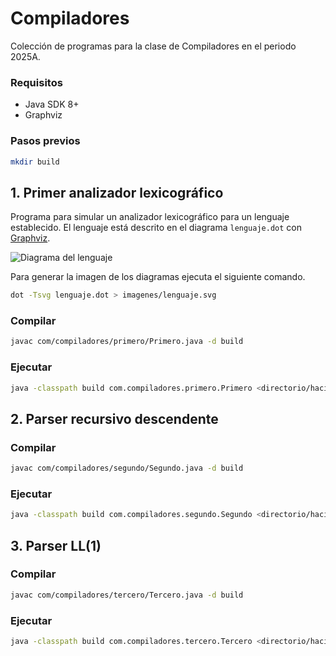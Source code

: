 # Compiladores

Colección de programas para la clase de Compiladores en el periodo 2025A.


### Requisitos

* Java SDK 8+
* Graphviz

### Pasos previos

```sh
mkdir build
```

## 1. Primer analizador lexicográfico

Programa para simular un analizador lexicográfico para un lenguaje establecido.
El lenguaje está descrito en el diagrama `lenguaje.dot` con [Graphviz](https://graphviz.org/doc/info/lang.html).

![Diagrama del lenguaje](imagenes/lenguaje.svg)

Para generar la imagen de los diagramas ejecuta el siguiente comando.

```sh
dot -Tsvg lenguaje.dot > imagenes/lenguaje.svg
```

### Compilar
```sh
javac com/compiladores/primero/Primero.java -d build
```

### Ejecutar
```sh
java -classpath build com.compiladores.primero.Primero <directorio/hacia/programa.p1>
```

## 2. Parser recursivo descendente

### Compilar
```sh
javac com/compiladores/segundo/Segundo.java -d build
```

### Ejecutar
```sh
java -classpath build com.compiladores.segundo.Segundo <directorio/hacia/programa.p2>
```

## 3. Parser LL(1)

### Compilar
```sh
javac com/compiladores/tercero/Tercero.java -d build
```

### Ejecutar
```sh
java -classpath build com.compiladores.tercero.Tercero <directorio/hacia/programa.p2>
```
